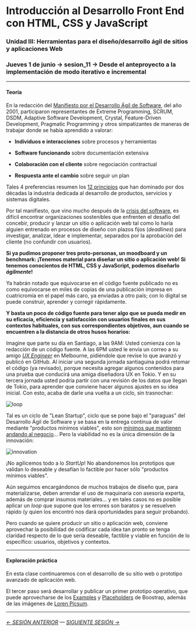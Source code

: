 # Introducción al Desarrollo Front End con HTML, CSS y JavaScript

### Unidad III: Herramientas para el diseño/desarrollo ágil de sitios y aplicaciones Web

### Jueves 1 de junio → sesion_11 → Desde el anteproyecto a la implementación de modo iterativo e incremental

- - - - - - -

#### Teoría

En la redacción del [Manifiesto por el Desarrollo Ágil de Software](https://agilemanifesto.org/iso/es/manifesto.html), del año 2001, participaron representantes de Extreme Programming, SCRUM, DSDM, Adaptive Software Development, Crystal, Feature-Driven Development, Pragmatic Programming y otros simpatizantes de maneras de trabajar donde se había aprendido a valorar:

- **Individuos e interacciones** sobre procesos y herramientas

- **Software funcionando** sobre documentación extensiva

- **Colaboración con el cliente** sobre negociación contractual

- **Respuesta ante el cambio** sobre seguir un plan

Tales 4 preferencias resumen los [12 principios](https://agilemanifesto.org/iso/es/principles.html) que han dominado por dos décadas la industria dedicada al desarrollo de productos, servicios y sistemas digitales.

Por tal manifiesto, que vino mucho después de la [crisis del software](https://es.wikipedia.org/wiki/Crisis_del_software), es difícil encontrar organizaciones sostenibles que enfrenten el desafío del concebir, producir y lanzar un sitio o aplicación web tal como lo haría alguien entrenado en procesos de diseño con plazos fijos (*deadlines*) para investigar, analizar, idear e implementar, separados por la aprobación del cliente (no confundir con usuarios).

**Si ya pudimos proponer tres proto-personas, un moodboard y un benchmark: ¡Tenemos material para diseñar un sitio o aplicación web! Si tenemos conocientos de HTML, CSS y JavaScript, podemos diseñarlo *ágilmente*!** 

Ya habrán notado que equivocarse en el código fuente publicado no es como equivocarse en miles de copias de una publicación impresa en cuatricromía en el papel más caro, ya enviadas a otro país; con lo digital se puede construir, aprender y corregir rápidamente. 

**Y basta un poco de código fuente para tener algo que se pueda medir en su eficacia, eficiencia y satisfacción con usuarios finales en sus contextos habituales, con sus correspondientes objetivos, aun cuando se encuentren a la distancia de otros husos horarios:** 

Imagine que parte su día en Santiago, a las 9AM: Usted comienza con la redacción de un código fuente. A las 6PM usted le envía un correo a su amigo [*UX Engineer*](https://xd.adobe.com/ideas/career-tips/what-is-ux-engineer/) en Melbourne, pidiéndole que revise lo que avanzó y publicó en GitHub. Al iniciar una segunda jornada santiaguina podrá retomar el código (ya revisado), porque necesita agregar algunos contenidos para una prueba que conducirá una amiga diseñadora UX en Tokio. Y en su tercera jornada usted podría partir con una revisión de los datos que llegan de Tokio, para aprender que conviene hacer algunos ajustes en su idea inicial. Con esto, acaba de darle una vuelta a un ciclo, sin trasnochar:

![loop](https://user-images.githubusercontent.com/7999767/149630010-3e54315e-99f9-46f3-8717-34270a3014ba.png)

Tal es un ciclo de "Lean Startup", ciclo que se pone bajo el "paraguas" del Desarrollo Ágil de Software y se basa en la entrega continua de valor mediante "productos mínimos viables", esto son [mínimos que mantienen andando al negocio](https://www.nngroup.com/videos/mvp-antithesis-good-ux/)… Pero la viabilidad no es la única dimensión de la innovación:

![innovation](https://user-images.githubusercontent.com/7999767/149630023-6f156cff-5ffd-4a89-afe8-452cb4dd2ffa.png)

¡No agilicemos todo a lo *StartUp*! No abandonemos los prototipos que validan lo deseable y desafían lo factible por hacer sólo "productos mínimos viables". 

Aún seguimos encargándonos de muchos trabajos de diseño que, para materializarse, deben arrendar el uso de maquinaria con asesoría experta, además de comprar insumos materiales… y en tales casos no es posible aplicar un *loop* que supone que los errores son baratos y se resuelven rápido (y quien los encontró nos dará oportunidades para seguir probando).

Pero cuando se quiere producir un sitio o aplicación web, conviene aprovechar la posibilidad de codificar cada idea tan pronto se tenga claridad respecto de lo que sería deseable, factible y viable en función de lo específico: usuarios, objetivos y contextos.

- - - - - - - 

#### Exploración práctica

En esta clase continuaremos con el desarrollo de su sitio web o prototipo avanzado de aplicación web. 

El tercer paso será desarrollar y publicar un primer prototipo operativo, que puede aprovecharse de los [Examples](https://getbootstrap.com/docs/5.1/examples/) y [Placeholders](https://getbootstrap.com/docs/5.1/components/placeholders/) de Boostrap, además de las imágenes de [Loren Picsum](https://picsum.photos/).


- - - - - - - 

###### [← SESIÓN ANTERIOR](https://github.com/profesorfaco/front-2023-1/tree/main/sesion_10) — [SIGUIENTE SESIÓN →](https://github.com/profesorfaco/front-2023-1/tree/main/sesion_13)

